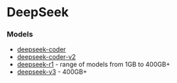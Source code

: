 # DeepSeek

### Models

- [deepseek-coder](https://ollama.com/library/deepseek-coder)
- [deepseek-coder-v2](https://ollama.com/library/deepseek-coder-v2)
- [deepseek-r1](https://ollama.com/library/deepseek-r1) - range of models from 1GB to 400GB+
- [deepseek-v3](https://ollama.com/library/deepseek-v3) - 400GB+
